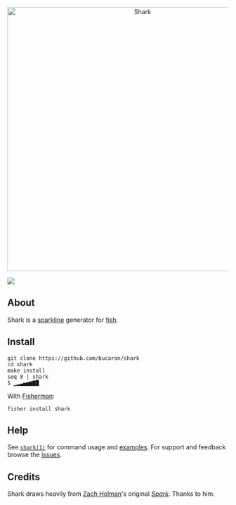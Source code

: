 <p align="center">
  <a href="http://github.com/bucaran/shark">
    <img alt="Shark" width=600px  src="https://cloud.githubusercontent.com/assets/8317250/12072529/dfe649be-b125-11e5-82e5-ec9492b68002.png">
  </a>
</p>


[![][travis-badge]][travis-link]

## About

Shark is a [sparkline][sparkline] generator for [fish][fish-shell].

## Install

```fish
git clone https://github.com/bucaran/shark
cd shark
make install
seq 8 | shark
$ ▁▂▃▄▅▆▇█
```

With [Fisherman][fisherman]:

```fish
fisher install shark
```

## Help

See [`shark(1)`][shark-1] for command usage and [examples][examples]. For support and feedback browse the [issues][issues].

## Credits

Shark draws heavily from [Zach Holman](https://github.com/holman)'s original [_Spark_][spark]. Thanks to him.

<!-- Links  -->

[spark]:        https://github.com/holman/spark
[issues]:       http://github.com/bucaran/shark/issues
[shark-1]:      man/man1/shark.md
[examples]:     man/man1/shark.md#Examples
[sparkline]:    https://en.wikipedia.org/wiki/Sparkline
[fisherman]:    https://github.com/fisherman/fisherman
[fish-shell]:   https://github.com/fish-shell/fish-shell
[travis-link]:  https://travis-ci.org/bucaran/shark
[travis-badge]: https://img.shields.io/travis/bucaran/shark.svg?style=flat-square
